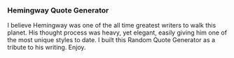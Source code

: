 ### Hemingway Quote Generator

I believe Hemingway was one of the all time greatest writers to walk this planet. His thought process was heavy, yet elegant, easily
giving him one of the most unique styles to date. I built this Random Quote Generator as a tribute to his writing. Enjoy.
